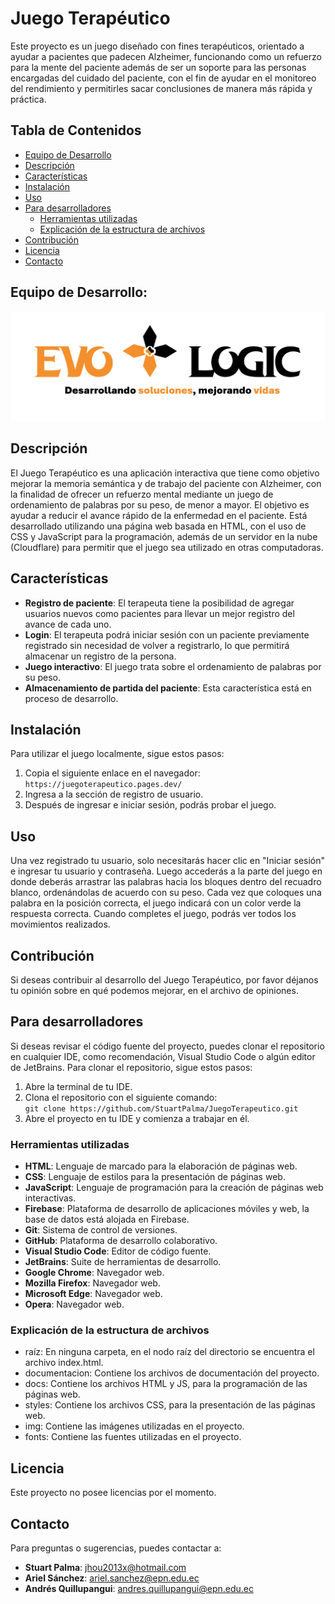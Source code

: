 # Juego Terapéutico

Este proyecto es un juego diseñado con fines terapéuticos, orientado a ayudar a pacientes que padecen Alzheimer, funcionando como un refuerzo para la mente del paciente además de ser un soporte para las personas encargadas del cuidado del paciente, con el fin de ayudar en el monitoreo del rendimiento y permitirles sacar conclusiones de manera más rápida y práctica.

## Tabla de Contenidos

- [Equipo de Desarrollo](#equipo-de-desarrollo)
- [Descripción](#descripción)
- [Características](#características)
- [Instalación](#instalación)
- [Uso](#uso)
- [Para desarrolladores](#para-desarrolladores)
  - [Herramientas utilizadas](#herramientas-utilizadas)
  - [Explicación de la estructura de archivos](#explicación-de-la-estructura-de-archivos)
- [Contribución](#contribución)
- [Licencia](#licencia)
- [Contacto](#contacto)

## Equipo de Desarrollo:

![EvoLogic](/img/Logo%20EvoLogic%20TASE.png)

## Descripción

El Juego Terapéutico es una aplicación interactiva que tiene como objetivo mejorar la memoria semántica y de trabajo del paciente con Alzheimer, con la finalidad de ofrecer un refuerzo mental mediante un juego de ordenamiento de palabras por su peso, de menor a mayor. El objetivo es ayudar a reducir el avance rápido de la enfermedad en el paciente. Está desarrollado utilizando una página web basada en HTML, con el uso de CSS y JavaScript para la programación, además de un servidor en la nube (Cloudflare) para permitir que el juego sea utilizado en otras computadoras.

## Características

- **Registro de paciente**: El terapeuta tiene la posibilidad de agregar usuarios nuevos como pacientes para llevar un mejor registro del avance de cada uno.
- **Login**: El terapeuta podrá iniciar sesión con un paciente previamente registrado sin necesidad de volver a registrarlo, lo que permitirá almacenar un registro de la persona.
- **Juego interactivo**: El juego trata sobre el ordenamiento de palabras por su peso.
- **Almacenamiento de partida del paciente**: Esta característica está en proceso de desarrollo.

## Instalación

Para utilizar el juego localmente, sigue estos pasos:

1. Copia el siguiente enlace en el navegador:  
   `https://juegoterapeutico.pages.dev/`
2. Ingresa a la sección de registro de usuario.
3. Después de ingresar e iniciar sesión, podrás probar el juego.

## Uso

Una vez registrado tu usuario, solo necesitarás hacer clic en "Iniciar sesión" e ingresar tu usuario y contraseña. Luego accederás a la parte del juego en donde deberás arrastrar las palabras hacia los bloques dentro del recuadro blanco, ordenándolas de acuerdo con su peso. Cada vez que coloques una palabra en la posición correcta, el juego indicará con un color verde la respuesta correcta. Cuando completes el juego, podrás ver todos los movimientos realizados.

## Contribución

Si deseas contribuir al desarrollo del Juego Terapéutico, por favor déjanos tu opinión sobre en qué podemos mejorar, en el archivo de opiniones.

## Para desarrolladores

Si deseas revisar el código fuente del proyecto, puedes clonar el repositorio en cualquier IDE, como recomendación, Visual Studio Code o algún editor de JetBrains.
Para clonar el repositorio, sigue estos pasos:

1. Abre la terminal de tu IDE.
2. Clona el repositorio con el siguiente comando:  
   `git clone https://github.com/StuartPalma/JuegoTerapeutico.git`
3. Abre el proyecto en tu IDE y comienza a trabajar en él.

### Herramientas utilizadas

- **HTML**: Lenguaje de marcado para la elaboración de páginas web.
- **CSS**: Lenguaje de estilos para la presentación de páginas web.
- **JavaScript**: Lenguaje de programación para la creación de páginas web interactivas.
- **Firebase**: Plataforma de desarrollo de aplicaciones móviles y web, la base de datos está alojada en Firebase.
- **Git**: Sistema de control de versiones.
- **GitHub**: Plataforma de desarrollo colaborativo.
- **Visual Studio Code**: Editor de código fuente.
- **JetBrains**: Suite de herramientas de desarrollo.
- **Google Chrome**: Navegador web.
- **Mozilla Firefox**: Navegador web.
- **Microsoft Edge**: Navegador web.
- **Opera**: Navegador web.

### Explicación de la estructura de archivos
- raíz: En ninguna carpeta, en el nodo raíz del directorio se encuentra el archivo index.html.
- documentacion: Contiene los archivos de documentación del proyecto.
- docs: Contiene los archivos HTML y JS, para la programación de las páginas web.
- styles: Contiene los archivos CSS, para la presentación de las páginas web.
- img: Contiene las imágenes utilizadas en el proyecto.
- fonts: Contiene las fuentes utilizadas en el proyecto.

## Licencia

Este proyecto no posee licencias por el momento.

## Contacto

Para preguntas o sugerencias, puedes contactar a:  
- **Stuart Palma**: jhou2013x@hotmail.com  
- **Ariel Sánchez**: ariel.sanchez@epn.edu.ec  
- **Andrés Quillupangui**: andres.quillupangui@epn.edu.ec
